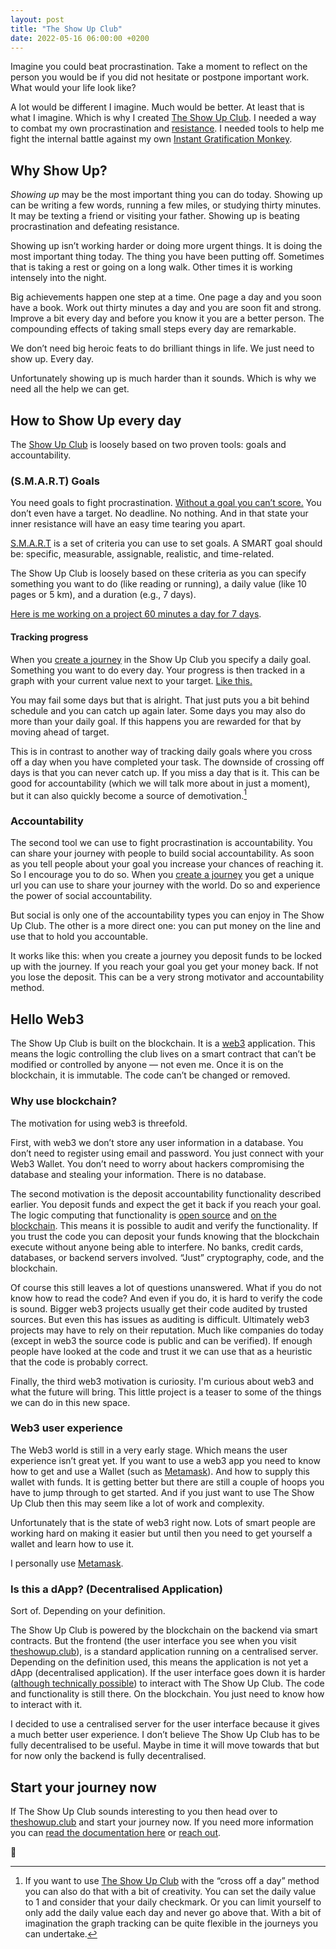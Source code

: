 ```yaml
---
layout: post
title: "The Show Up Club"
date: 2022-05-16 06:00:00 +0200
---
```


[show-up-club]: https://www.theshowup.club/

Imagine you could beat procrastination. Take a moment to reflect on the person you would be if you did not hesitate or postpone important work. What would your life look like?

A lot would be different I imagine. Much would be better. At least that is what I imagine. Which is why I created [The Show Up Club][show-up-club]. I needed a way to combat my own procrastination and [resistance](https://stevenpressfield.com/). I needed tools to help me fight the internal battle against my own [Instant Gratification Monkey](https://waitbutwhy.com/2015/03/procrastination-matrix.html).

## Why Show Up?

*Showing up* may be the most important thing you can do today. Showing up can be writing a few words, running a few miles, or studying thirty minutes. It may be texting a friend or visiting your father. Showing up is beating procrastination and defeating resistance.

Showing up isn’t working harder or doing more urgent things. It is doing the most important thing today. The thing you have been putting off. Sometimes that is taking a rest or going on a long walk. Other times it is working intensely into the night.

Big achievements happen one step at a time. One page a day and you soon have a book. Work out thirty minutes a day and you are soon fit and strong. Improve a bit every day and before you know it you are a better person. The compounding effects of taking small steps every day are remarkable.

We don’t need big heroic feats to do brilliant things in life. We just need to show up. Every day. 

Unfortunately showing up is much harder than it sounds. Which is why we need all the help we can get.

## How to Show Up every day

The [Show Up Club][show-up-club] is loosely based on two proven tools: goals and accountability.

### (S.M.A.R.T) Goals

You need goals to fight procrastination. [Without a goal you can’t score.](https://www.youtube.com/watch?v=ZwYy4scOJi8) You don’t even have a target. No deadline. No nothing. And in that state your inner resistance will have an easy time tearing you apart.

[S.M.A.R.T](https://en.wikipedia.org/wiki/SMART_criteria) is a set of criteria you can use to set goals. A SMART goal should be: specific, measurable, assignable, realistic, and time-related.

The Show Up Club is loosely based on these criteria as you can specify something you want to do (like reading or running), a daily value (like 10 pages or 5 km), and a duration (e.g., 7 days).

[Here is me working on a project 60 minutes a day for 7 days](https://www.theshowup.club/journeys/0).

#### Tracking progress

[create-journey]: https://www.theshowup.club/create

When you [create a journey][create-journey] in the Show Up Club you specify a daily goal. Something you want to do every day. Your progress is then tracked in a graph with your current value next to your target. [Like this.](https://www.theshowup.club/journeys/1) 

You may fail some days but that is alright. That just puts you a bit behind schedule and you can catch up again later. Some days you may also do more than your daily goal. If this happens you are rewarded for that by moving ahead of target. 

This is in contrast to another way of tracking daily goals where you cross off a day when you have completed your task. The downside of crossing off days is that you can never catch up. If you miss a day that is it. This can be good for accountability (which we will talk more about in just a moment), but it can also quickly become a source of demotivation.[^fn-cross-off-day]

[^fn-cross-off-day]: If you want to use [The Show Up Club][show-up-club] with the “cross off a day” method you can also do that with a bit of creativity. You can set the daily value to 1 and consider that your daily checkmark. Or you can limit yourself to only add the daily value each day and never go above that. With a bit of imagination the graph tracking can be quite flexible in the journeys you can undertake.

### Accountability

The second tool we can use to fight procrastination is accountability. You can share your journey with people to build social accountability. As soon as you tell people about your goal you increase your chances of reaching it. So I encourage you to do so. When you [create a journey][create-journey] you get a unique url you can use to share your journey with the world. Do so and experience the power of social accountability.

But social is only one of the accountability types you can enjoy in The Show Up Club. The other is a more direct one: you can put money on the line and use that to hold you accountable. 

It works like this: when you create a journey you deposit funds to be locked up with the journey. If you reach your goal you get your money back. If not you lose the deposit. This can be a very strong motivator and accountability method.

## Hello Web3

The Show Up Club is built on the blockchain. It is a [web3](https://en.wikipedia.org/wiki/Web3) application. This means the logic controlling the club lives on a smart contract that can’t be modified or controlled by anyone — not even me. Once it is on the blockchain, it is immutable. The code can’t be changed or removed.

### Why use blockchain?

The motivation for using web3 is threefold. 

First, with web3 we don’t store any user information in a database. You don’t need to register using email and password. You just connect with your Web3 Wallet. You don’t need to worry about hackers compromising the database and stealing your information. There is no database.

The second motivation is the deposit accountability functionality described earlier. You deposit funds and expect the get it back if you reach your goal. The logic computing that functionality is [open source](https://github.com/MRingive/showup-contract) and [on the blockchain](https://polygonscan.com/address/0x4b78c01e3fd04733943aab81bee86a09e78aed8f#code). This means it is possible to audit and verify the functionality. If you trust the code you can deposit your funds knowing that the blockchain execute without anyone being able to interfere. No banks, credit cards, databases, or backend servers involved. “Just” cryptography, code, and the blockchain.

Of course this still leaves a lot of questions unanswered. What if you do not know how to read the code? And even if you do, it is hard to verify the code is sound. Bigger web3 projects usually get their code audited by trusted sources. But even this has issues as auditing is difficult. Ultimately web3 projects may have to rely on their reputation. Much like companies do today (except in web3 the source code is public and can be verified). If enough people have looked at the code and trust it we can use that as a heuristic that the code is probably correct.

Finally, the third web3 motivation is curiosity. I'm curious about web3 and what the future will bring. This little project is a teaser to some of the things we can do in this new space.

### Web3 user experience

The Web3 world is still in a very early stage. Which means the user experience isn’t great yet. If you want to use a web3 app you need to know how to get and use a Wallet (such as [Metamask](https://metamask.io/)). And how to supply this wallet with funds. It is getting better but there are still a couple of hoops you have to jump through to get started. And if you just want to use The Show Up Club then this may seem like a lot of work and complexity. 

Unfortunately that is the state of web3 right now. Lots of smart people are working hard on making it easier but until then you need to get yourself a wallet and learn how to use it. 

I personally use [Metamask](https://metamask.io/).

### Is this a dApp? (Decentralised Application)

Sort of. Depending on your definition.

The Show Up Club is powered by the blockchain on the backend via smart contracts. But the frontend (the user interface you see when you visit [theshowup.club](https://www.theshowup.club/)), is a standard application running on a centralised server. Depending on the definition used, this means the application is not yet a dApp (decentralised application). If the user interface goes down it is harder ([although technically possible](https://polygonscan.com/address/0x4b78c01e3fd04733943aab81bee86a09e78aed8f#readContract)) to interact with The Show Up Club. The code and functionality is still there. On the blockchain. You just need to know how to interact with it.

I decided to use a centralised server for the user interface because it gives a much better user experience. I don’t believe The Show Up Club has to be fully decentralised to be useful. Maybe in time it will move towards that but for now only the backend is fully decentralised.

## Start your journey now

If The Show Up Club sounds interesting to you then head over to [theshowup.club](https://www.theshowup.club/) and start your journey now. If you need more information you can [read the documentation here](https://docs.theshowup.club/) or [reach out](https://twitter.com/mat_tjo).

🙏
